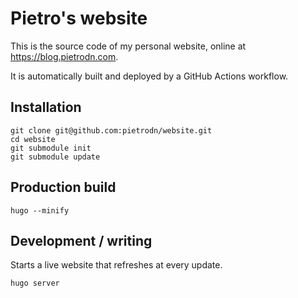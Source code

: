 # Pietro's website

This is the source code of my personal website, online at https://blog.pietrodn.com.

It is automatically built and deployed by a GitHub Actions workflow.


## Installation

```
git clone git@github.com:pietrodn/website.git
cd website
git submodule init
git submodule update
```

## Production build

```
hugo --minify
```

## Development / writing

Starts a live website that refreshes at every update.
```
hugo server
```
